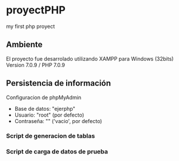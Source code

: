 # proyectPHP
my first php proyect

## Ambiente
El proyecto fue desarrolado utilizando XAMPP para Windows (32bits) Version 7.0.9 / PHP 7.0.9

## Persistencia de información

Configuracion de phpMyAdmin
 - Base de datos: "ejerphp"
 - Usuario: "root" (por defecto)
 - Contraseña: "" ('vacio', por defecto)

### Script de generacion de tablas

### Script de carga de datos de prueba 


